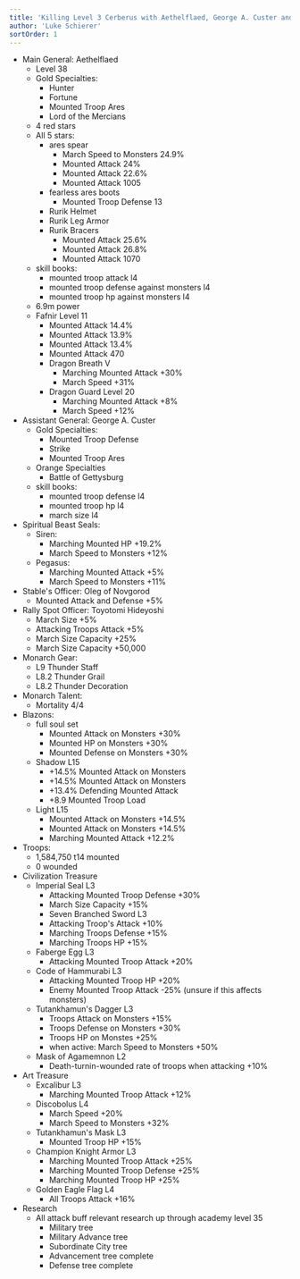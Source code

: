 ```yaml
---
title: 'Killing Level 3 Cerberus with Aethelflaed, George A. Custer and T14s'
author: 'Luke Schierer'
sortOrder: 1
---
```


* Main General: Aethelflaed
  * Level 38
  * Gold Specialties:
    * Hunter
    * Fortune
    * Mounted Troop Ares
    * Lord of the Mercians
  * 4 red stars
  * All 5 stars: 
    * ares spear
      * March Speed to Monsters 24.9%
      * Mounted Attack 24%
      * Mounted Attack 22.6%
      * Mounted Attack 1005
    * fearless ares boots
      * Mounted Troop Defense 13
    * Rurik Helmet
    * Rurik Leg Armor
    * Rurik Bracers
      * Mounted Attack 25.6%
      * Mounted Attack 26.8%
      * Mounted Attack 1070
  * skill books:
    * mounted troop attack l4
    * mounted troop defense against monsters l4
    * mounted troop hp against monsters l4
  * 6.9m power
  * Fafnir Level 11
    * Mounted Attack 14.4%
    * Mounted Attack 13.9%
    * Mounted Attack 13.4%
    * Mounted Attack 470
    * Dragon Breath V
      * Marching Mounted Attack +30%
      * March Speed +31%
    * Dragon Guard Level 20
      * Marching Mounted Attack +8%
      * March Speed +12%
* Assistant General: George A. Custer
  * Gold Specialties: 
    * Mounted Troop Defense
    * Strike
    * Mounted Troop Ares
  * Orange Specialties
    * Battle of Gettysburg
  * skill books:
    * mounted troop defense l4
    * mounted troop hp l4
    * march size l4
* Spiritual Beast Seals:
  * Siren:
    * Marching Mounted HP +19.2%
    * March Speed to Monsters +12%
  * Pegasus: 
    * Marching Mounted Attack +5%
    * March Speed to Monsters +11%
* Stable's Officer: Oleg of Novgorod
  * Mounted Attack and Defense +5%
* Rally Spot Officer: Toyotomi Hideyoshi
  * March Size +5%
  * Attacking Troops Attack +5%
  * March Size Capacity +25%
  * March Size Capacity +50,000
* Monarch Gear:
  * L9 Thunder Staff
  * L8.2 Thunder Grail
  * L8.2 Thunder Decoration
* Monarch Talent:
  * Mortality 4/4
* Blazons:
  * full soul set
    * Mounted Attack on Monsters +30%
    * Mounted HP on Monsters +30%
    * Mounted Defense on Monsters +30%
  * Shadow L15 
    * +14.5% Mounted Attack on Monsters
    * +14.5% Mounted Attack on Monsters
    * +13.4% Defending Mounted Attack
    * +8.9 Mounted Troop Load
  * Light L15
    * Mounted Attack on Monsters +14.5%
    * Mounted Attack on Monsters +14.5%
    * Marching Mounted Attack +12.2%
* Troops:
  * 1,584,750 t14 mounted
  * 0 wounded
* Civilization Treasure
  * Imperial Seal L3
    * Attacking Mounted Troop Defense +30%
    * March Size Capacity +15%
    * Seven Branched Sword L3
    * Attacking Troop's Attack +10%
    * Marching Troops Defense +15%
    * Marching Troops HP +15%
  * Faberge Egg L3
    * Attacking Mounted Troop Attack +20%
  * Code of Hammurabi L3
    * Attacking Mounted Troop HP +20%
    * Enemy Mounted Troop Attack -25% (unsure if this affects monsters)
  * Tutankhamun's Dagger L3
    * Troops Attack on Monsters +15%
    * Troops Defense on Monsters +30%
    * Troops HP on Monstes +25%
    * when active: March Speed to Monsters +50%
  * Mask of Agamemnon L2
    * Death-turnin-wounded rate of troops when attacking +10%
* Art Treasure
  * Excalibur L3
    * Marching Mounted Troop Attack +12%
  * Discobolus L4
    * March Speed +20%
    * March Speed to Monsters +32%
  * Tutankhamun's Mask L3
    * Mounted Troop HP +15%
  * Champion Knight Armor L3
    * Marching Mounted Troop Attack +25%
    * Marching Mounted Troop Defense +25%
    * Marching Mounted Troop HP +25%
  * Golden Eagle Flag L4
    * All Troops Attack +16%
* Research
  * All attack buff relevant research up through academy level 35
    * Military tree
    * Military Advance tree
    * Subordinate City tree
    * Advancement tree complete
    * Defense tree complete
